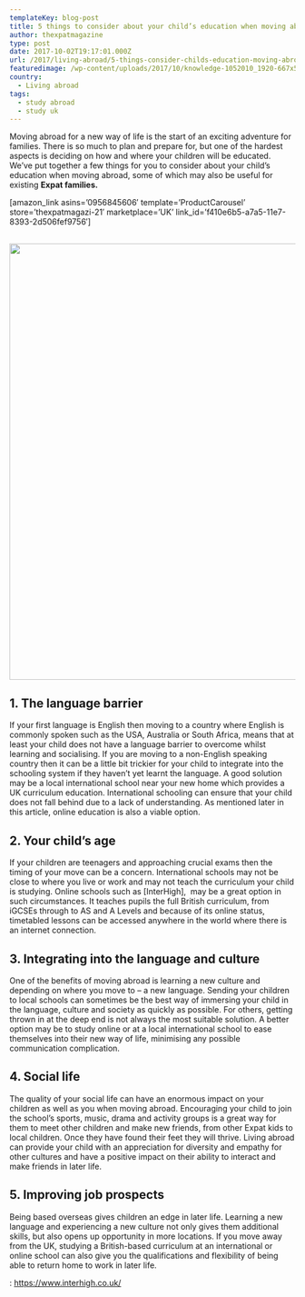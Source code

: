 ```yaml
---
templateKey: blog-post
title: 5 things to consider about your child’s education when moving abroad
author: thexpatmagazine
type: post
date: 2017-10-02T19:17:01.000Z
url: /2017/living-abroad/5-things-consider-childs-education-moving-abroad/
featuredimage: /wp-content/uploads/2017/10/knowledge-1052010_1920-667x500.jpg
country: 
  - Living abroad
tags:
  - study abroad
  - study uk
---
```


Moving abroad for a new way of life is the start of an exciting adventure for families. There is so much to plan and prepare for, but one of the hardest aspects is deciding on how and where your children will be educated. We’ve put together a few things for you to consider about your child’s education when moving abroad, some of which may also be useful for existing **Expat families.** <!--more-->

[amazon\_link asins=&#8217;0956845606&#8242; template=&#8217;ProductCarousel&#8217; store=&#8217;thexpatmagazi-21&#8242; marketplace=&#8217;UK&#8217; link\_id=&#8217;f410e6b5-a7a5-11e7-8393-2d506fef9756&#8242;]

## <img  src="/img/uploads/2017/10/knowledge-1052010_1920-1024x768.jpg" alt="" width="1024" height="768" srcset="/img/uploads/2017/10/knowledge-1052010_1920-1024x768.jpg 1024w, /img/uploads/2017/10/knowledge-1052010_1920-300x225.jpg 300w, /img/uploads/2017/10/knowledge-1052010_1920-768x576.jpg 768w, /img/uploads/2017/10/knowledge-1052010_1920-667x500.jpg 667w, /img/uploads/2017/10/knowledge-1052010_1920-800x600.jpg 800w, /img/uploads/2017/10/knowledge-1052010_1920.jpg 1200w" sizes="(max-width: 1024px) 100vw, 1024px" />

## 1. The language barrier

If your first language is English then moving to a country where English is commonly spoken such as the USA, Australia or South Africa, means that at least your child does not have a language barrier to overcome whilst learning and socialising. If you are moving to a non-English speaking country then it can be a little bit trickier for your child to integrate into the schooling system if they haven’t yet learnt the language. A good solution may be a local international school near your new home which provides a UK curriculum education. International schooling can ensure that your child does not fall behind due to a lack of understanding. As mentioned later in this article, online education is also a viable option.

## 2. Your child’s age

If your children are teenagers and approaching crucial exams then the timing of your move can be a concern. International schools may not be close to where you live or work and may not teach the curriculum your child is studying. Online schools such as [InterHigh],  may be a great option in such circumstances. It teaches pupils the full British curriculum, from iGCSEs through to AS and A Levels and because of its online status, timetabled lessons can be accessed anywhere in the world where there is an internet connection.

## 3. Integrating into the language and culture

One of the benefits of moving abroad is learning a new culture and depending on where you move to – a new language. Sending your children to local schools can sometimes be the best way of immersing your child in the language, culture and society as quickly as possible. For others, getting thrown in at the deep end is not always the most suitable solution. A better option may be to study online or at a local international school to ease themselves into their new way of life, minimising any possible communication complication.

## 4. Social life

The quality of your social life can have an enormous impact on your children as well as you when moving abroad. Encouraging your child to join the school’s sports, music, drama and activity groups is a great way for them to meet other children and make new friends, from other Expat kids to local children. Once they have found their feet they will thrive. Living abroad can provide your child with an appreciation for diversity and empathy for other cultures and have a positive impact on their ability to interact and make friends in later life.

## 5. Improving job prospects

Being based overseas gives children an edge in later life. Learning a new language and experiencing a new culture not only gives them additional skills, but also opens up opportunity in more locations. If you move away from the UK, studying a British-based curriculum at an international or online school can also give you the qualifications and flexibility of being able to return home to work in later life.

: https://www.interhigh.co.uk/

